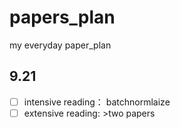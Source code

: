 # papers_plan
my everyday paper_plan

## 9.21
- [ ]   intensive reading： batchnormlaize
- [ ]   extensive reading:  >two papers
